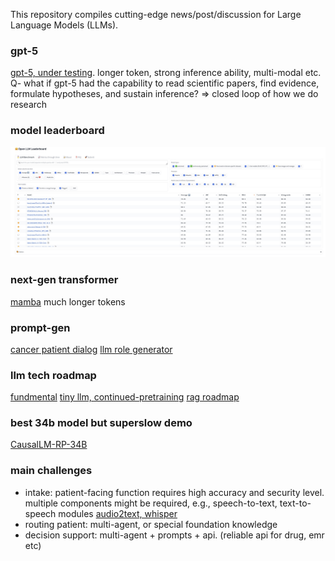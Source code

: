 This repository compiles cutting-edge news/post/discussion for Large Language Models (LLMs).

### gpt-5 
[gpt-5, under testing](https://m.36kr.com/p/2720106835687557). longer token, strong inference ability, multi-modal etc. Q- what if gpt-5 had the capability to read scientific papers, find evidence, formulate hypotheses, and sustain inference? => closed loop of how we do research 

### model leaderboard
![](./img/open_llm_leaderboard.jpg)

### next-gen transformer
[mamba](https://huggingface.co/ai21labs/Jamba-v0.1) much longer tokens

### prompt-gen
[cancer patient dialog](https://chat.openai.com/share/ef43a0b6-2d05-4c93-bba9-52ce70e8aecb) 
[llm role generator](https://huggingface.co/spaces/chenhaodev/LLM-Role-Gen-V1)

### llm tech roadmap
[fundmental](https://github.com/mlabonne/llm-course/blob/main/README.md)
[tiny llm, continued-pretraining](https://lightning.ai/lightning-ai/studios/continued-pretraining-with-tinyllama-1-1b)
[rag roadmap](https://twitter.com/RLanceMartin/status/1776301631652741167/photo/1)

### best 34b model but superslow demo
[CausalLM-RP-34B](https://huggingface.co/spaces/chenhaodev/LLM-34B-GGUF-Chat-V2)

### main challenges
* intake: patient-facing function requires high accuracy and security level. multiple components might be required, e.g., speech-to-text, text-to-speech modules [audio2text, whisper](https://huggingface.co/spaces/hf-audio/whisper-large-v3)
* routing patient: multi-agent, or special foundation knowledge
* decision support: multi-agent + prompts + api. (reliable api for drug, emr etc) 
